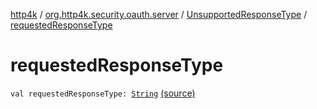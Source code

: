 [http4k](../../index.md) / [org.http4k.security.oauth.server](../index.md) / [UnsupportedResponseType](index.md) / [requestedResponseType](./requested-response-type.md)

# requestedResponseType

`val requestedResponseType: `[`String`](https://kotlinlang.org/api/latest/jvm/stdlib/kotlin/-string/index.html) [(source)](https://github.com/http4k/http4k/blob/master/http4k-security-oauth/src/main/kotlin/org/http4k/security/oauth/server/OAuthError.kt#L52)